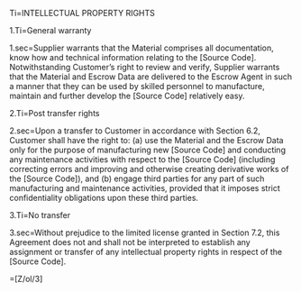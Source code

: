 Ti=INTELLECTUAL PROPERTY RIGHTS

1.Ti=General warranty

1.sec=Supplier warrants that the Material comprises all documentation, know how and technical information relating to the [Source Code]. Notwithstanding Customer’s right to review and verify, Supplier warrants that the Material and Escrow Data are delivered to the Escrow Agent in such a manner that they can be used by skilled personnel to manufacture, maintain and further develop the [Source Code] relatively easy.

2.Ti=Post transfer rights

2.sec=Upon a transfer to Customer in accordance with Section 6.2, Customer shall have the right to: (a) use the Material and the Escrow Data only for the purpose of manufacturing new [Source Code] and conducting any maintenance activities with respect to the [Source Code] (including correcting errors and improving and otherwise creating derivative works of the [Source Code]), and (b) engage third parties for any part of such manufacturing and maintenance activities, provided that it imposes strict confidentiality obligations upon these third parties.

3.Ti=No transfer

3.sec=Without prejudice to the limited license granted in Section 7.2, this Agreement does not and shall not be interpreted to establish any assignment or transfer of any intellectual property rights in respect of the [Source Code].

=[Z/ol/3]